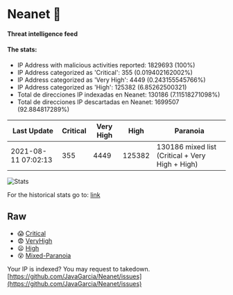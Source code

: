 # Neanet :hocho:
#### Threat intelligence feed
#### The stats:

- IP Address with malicious activities reported: 1829693 (100%)
- IP Address categorized as 'Critical':  355 (0.019402162002%)
- IP Address categorized as 'Very High':  4449 (0.243155545766%)
- IP Address categorized as 'High':  125382 (6.85262500321)
- Total de direcciones IP indexadas en Neanet:  130186 (7.11518271098%)
- Total de direcciones IP descartadas en Neanet:  1699507 (92.884817289%)

| Last Update | Critical | Very High | High | Paranoia |
| --- | --- | --- | --- | --- |
| 2021-08-11 07:02:13 | 355 | 4449 | 125382 | 130186 mixed list (Critical + Very High + High)|

![Stats](https://docs.google.com/spreadsheets/d/e/2PACX-1vSnaNMIXVabIpDJjufMlzH7poXnshF3mgd8Is1g9ytUEzVsP5my4Trn8f-xkoLLQ38xpL3HtmUexLo6/pubchart?oid=501124687&format=image)

For the historical stats go to: [link](/stats.csv)
## Raw
- :scream: [Critical](https://raw.githubusercontent.com/JavaGarcia/Neanet/master/blacklists/neanet_critical.txt)
- :fearful: [VeryHigh](https://raw.githubusercontent.com/JavaGarcia/Neanet/master/blacklists/neanet_veryHigh.txtt)
- :frowning: [High](https://raw.githubusercontent.com/JavaGarcia/Neanet/master/blacklists/neanet_high.txt)
- :dizzy_face: [Mixed-Paranoia](https://raw.githubusercontent.com/JavaGarcia/Neanet/master/blacklists/neanet_all.txt)


Your IP is indexed? You may request to takedown. [https://github.com/JavaGarcia/Neanet/issues](https://github.com/JavaGarcia/Neanet/issues)









































































































































































































































































































































































































































































































































































































































































































































































































































































































































































































































































































































































































































































































































































































































































































































































































































































































































































































































































































































































































































































































































































































































































































































































































































































































































































































































































































































































































































































































































































































































































































































































































































































































































































































































































































































































































































































































































































































































































































































































































































































































































































































































































































































































































































































































































































































































































































































































































































































































































































































































































































































































































































































































































































































































































































































































































































































































































































































































































































































































































































































































































































































































































































































































































































































































































































































































































































































































































































































































































































































































































































































































































































































































































































































































































































































































































































































































































































































































































































































































































































































































































































































































































































